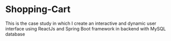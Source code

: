 # Shopping-Cart
This is the case study in which I create an interactive and dynamic user interface using ReactJs and Spring Boot framework in backend with MySQL database
